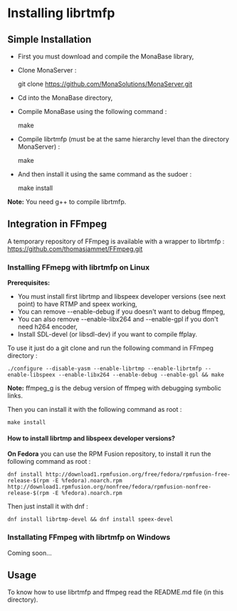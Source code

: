 Installing librtmfp
===================

## Simple Installation

- First you must download and compile the MonaBase library,
- Clone MonaServer :

	git clone https://github.com/MonaSolutions/MonaServer.git
	
- Cd into the MonaBase directory,
- Compile MonaBase using the following command :
	
	make
	
- Compile librtmfp (must be at the same hierarchy level than the directory MonaServer) :

	make
	
- And then install it using the same command as the sudoer :

	make install

**Note:** You need g++ to compile librtmfp.

## Integration in FFmpeg

A temporary repository of FFmpeg is available with a wrapper to librtmfp : https://github.com/thomasjammet/FFmpeg.git

### Installing FFmepg with librtmfp on Linux

**Prerequisites:**

- You must install first librtmp and libspeex developer versions (see next point) to have RTMP and speex working,
- You can remove --enable-debug if you doesn't want to debug ffmpeg,
- You can also remove --enable-libx264 and --enable-gpl if you don't need h264 encoder,
- Install SDL-devel (or libsdl-dev) if you want to compile ffplay.

To use it just do a git clone and run the following command in FFmpeg directory :

	./configure --disable-yasm --enable-librtmp --enable-librtmfp --enable-libspeex --enable-libx264 --enable-debug --enable-gpl && make

**Note:** ffmpeg_g is the debug version of ffmpeg with debugging symbolic links.
	
Then you can install it with the following command as root :

	make install

#### How to install librtmp and libspeex developer versions?

**On Fedora** you can use the RPM Fusion repository, to install it run the following command as root :

    dnf install http://download1.rpmfusion.org/free/fedora/rpmfusion-free-release-$(rpm -E %fedora).noarch.rpm http://download1.rpmfusion.org/nonfree/fedora/rpmfusion-nonfree-release-$(rpm -E %fedora).noarch.rpm

Then just install it with dnf :

    dnf install librtmp-devel && dnf install speex-devel

### Installating FFmpeg with librtmfp on Windows

Coming soon...
	
## Usage

To know how to use librtmfp and ffmpeg read the README.md file (in this directory).
